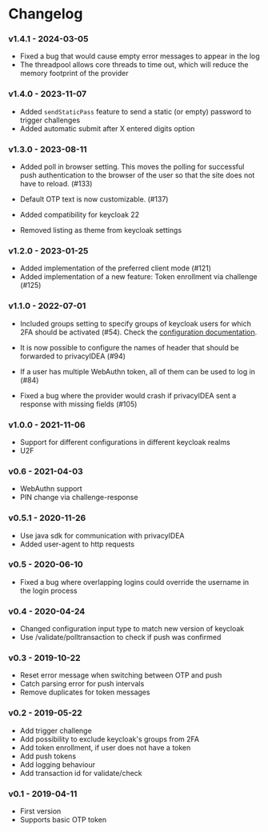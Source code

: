 # Changelog

### v1.4.1 - 2024-03-05

* Fixed a bug that would cause empty error messages to appear in the log
* The threadpool allows core threads to time out, which will reduce the memory footprint of the provider 

### v1.4.0 - 2023-11-07

* Added `sendStaticPass` feature to send a static (or empty) password to trigger challenges
* Added automatic submit after X entered digits option

### v1.3.0 - 2023-08-11

* Added poll in browser setting. This moves the polling for successful push authentication to the browser of the user so that the site does not have to reload. (#133)
* Default OTP text is now customizable. (#137)

* Added compatibility for keycloak 22
* Removed listing as theme from keycloak settings

### v1.2.0 - 2023-01-25

* Added implementation of the preferred client mode (#121)
* Added implementation of a new feature: Token enrollment via challenge (#125)

### v1.1.0 - 2022-07-01

* Included groups setting to specify groups of keycloak users for which 2FA should be activated (#54). Check the [configuration documentation](https://github.com/privacyidea/keycloak-provider#configuration).
* It is now possible to configure the names of header that should be forwarded to privacyIDEA (#94)
* If a user has multiple WebAuthn token, all of them can be used to log in (#84)

* Fixed a bug where the provider would crash if privacyIDEA sent a response with missing fields (#105)

### v1.0.0 - 2021-11-06

* Support for different configurations in different keycloak realms
* U2F

### v0.6 - 2021-04-03

* WebAuthn support
* PIN change via challenge-response

### v0.5.1 - 2020-11-26

* Use java sdk for communication with privacyIDEA
* Added user-agent to http requests

### v0.5 - 2020-06-10

* Fixed a bug where overlapping logins could override the username in the login process

### v0.4 - 2020-04-24

* Changed configuration input type to match new version of keycloak
* Use /validate/polltransaction to check if push was confirmed

### v0.3 - 2019-10-22

* Reset error message when switching between OTP and push
* Catch parsing error for push intervals
* Remove duplicates for token messages

### v0.2 - 2019-05-22

* Add trigger challenge
* Add possibility to exclude keycloak's groups from 2FA
* Add token enrollment, if user does not have a token
* Add push tokens
* Add logging behaviour
* Add transaction id for validate/check

### v0.1 - 2019-04-11

* First version
* Supports basic OTP token